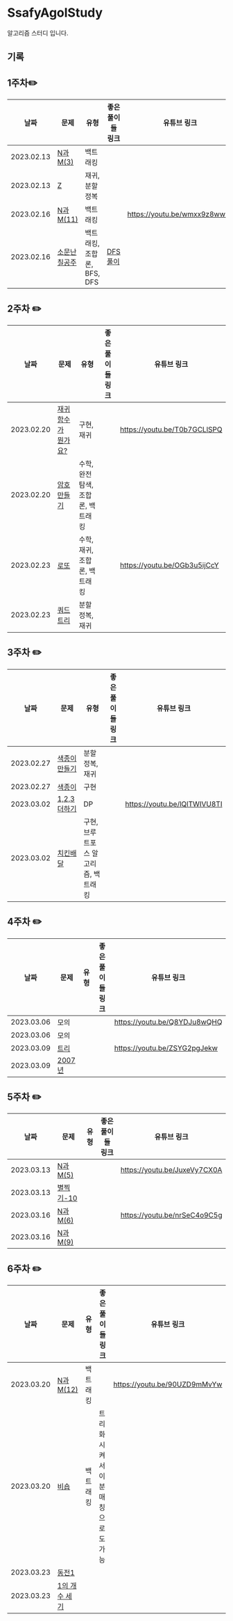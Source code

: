 # SsafyAgolStudy
알고리즘 스터디 입니다.

## 기록


## 1주차:pencil2:
| 날짜  |문제 |유형| 좋은 풀이들 링크| 유튜브 링크|
| ------------- | ------------- | ------------- | ------------- | ------------- |
| 2023.02.13  | [N과M(3)](https://www.acmicpc.net/problem/15651)  |백트래킹||
| 2023.02.13  | [Z](https://www.acmicpc.net/problem/1074)  |재귀, 분할정복||
| 2023.02.16  | [N과M(11)](https://www.acmicpc.net/problem/15665)|백트래킹||https://youtu.be/wmxx9z8wwkk|
| 2023.02.16  | [소문난칠공주](https://www.acmicpc.net/problem/1941)|백트래킹, 조합론, BFS, DFS|[DFS풀이](https://dev-typo.tistory.com/12) |

## 2주차 :pencil2:
| 날짜  |문제 |유형| 좋은 풀이들 링크| 유튜브 링크|
| ------------- | ------------- | ------------- | ------------- | ------------- |
| 2023.02.20  | [재귀함수가 뭔가요?](https://www.acmicpc.net/problem/17478)|구현, 재귀||https://youtu.be/T0b7GCLlSPQ|
| 2023.02.20  | [암호 만들기](https://www.acmicpc.net/problem/1759)|수학, 완전탐색, 조합론, 백트래킹|||
| 2023.02.23  | [로또](https://www.acmicpc.net/problem/6603)|수학, 재귀, 조합론, 백트래킹||https://youtu.be/OGb3u5ijCcY|
| 2023.02.23  | [쿼드트리](https://www.acmicpc.net/problem/1992)|분할정복, 재귀|||

## 3주차 :pencil2:
| 날짜  |문제 |유형| 좋은 풀이들 링크| 유튜브 링크|
| ------------- | ------------- | ------------- | ------------- | ------------- |
| 2023.02.27 | [색종이 만들기](https://www.acmicpc.net/problem/2630)|분할정복, 재귀|||
| 2023.02.27  | [색종이](https://www.acmicpc.net/problem/2563)|구현|||
| 2023.03.02  | [1,2,3 더하기](https://www.acmicpc.net/problem/9095)|DP||https://youtu.be/lQlTWIVU8TI|
| 2023.03.02  | [치킨배달](https://www.acmicpc.net/problem/15686)|구현, 브루트포스 알고리즘, 백트래킹|||

## 4주차 :pencil2:
| 날짜  |문제 |유형| 좋은 풀이들 링크| 유튜브 링크|
| ------------- | ------------- | ------------- | ------------- | ------------- |
| 2023.03.06 | 모의|||https://youtu.be/Q8YDJu8wQHQ|
| 2023.03.06  | 모의||||
| 2023.03.09  | [트리](https://www.acmicpc.net/problem/1068)|||https://youtu.be/ZSYG2pgJekw|
| 2023.03.09  | [2007년](https://www.acmicpc.net/problem/1924)||||

## 5주차 :pencil2:
| 날짜  |문제 |유형| 좋은 풀이들 링크| 유튜브 링크|
| ------------- | ------------- | ------------- | ------------- | ------------- |
| 2023.03.13 |[N과M(5)](https://www.acmicpc.net/problem/15654)|||https://youtu.be/JuxeVy7CX0A|
| 2023.03.13  | [별찍기-10](https://www.acmicpc.net/problem/2447)||||
| 2023.03.16  | [N과M(6)](https://www.acmicpc.net/problem/15655)|||https://youtu.be/nrSeC4o9C5g|
| 2023.03.16  | [N과M(9)](https://www.acmicpc.net/problem/15663)||||

## 6주차 :pencil2:
| 날짜  |문제 |유형| 좋은 풀이들 링크| 유튜브 링크|
| ------------- | ------------- | ------------- | ------------- | ------------- |
| 2023.03.20 |[N과M(12)](https://www.acmicpc.net/problem/15666)|백트래킹||https://youtu.be/90UZD9mMvYw|
| 2023.03.20  | [비숍](https://www.acmicpc.net/problem/1799)|백트래킹|트리화 시켜서 이분매칭으로도 가능||
| 2023.03.23  | [동전1](https://www.acmicpc.net/problem/2293)||||
| 2023.03.23  | [1의 개수 세기](https://www.acmicpc.net/problem/9527)||||
